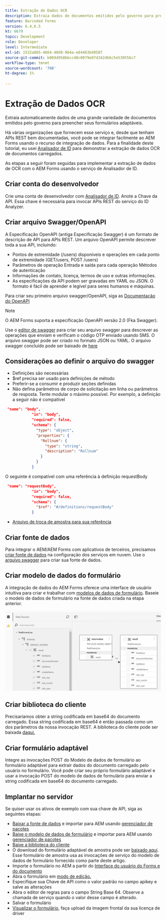 ```yaml
---
title: Extração de Dados OCR
description: Extraia dados de documentos emitidos pelo governo para preencher formulários.
feature: Barcoded Forms
version: 6.4,6.5
kt: 6679
topic: Development
role: Developer
level: Intermediate
exl-id: 1532a865-4664-40d9-964a-e64463b49587
source-git-commit: b069d958bbcc40c0079e87d342db6c5e53055bc7
workflow-type: tm+mt
source-wordcount: '708'
ht-degree: 1%

---
```


# Extração de Dados OCR

Extraia automaticamente dados de uma grande variedade de documentos emitidos pelo governo para preencher seus formulários adaptáveis.

Há várias organizações que fornecem esse serviço e, desde que tenham APIs REST bem documentadas, você pode se integrar facilmente ao AEM Forms usando o recurso de integração de dados. Para a finalidade deste tutorial, eu usei [Analisador de ID](https://www.idanalyzer.com/) para demonstrar a extração de dados OCR de documentos carregados.

As etapas a seguir foram seguidas para implementar a extração de dados de OCR com o AEM Forms usando o serviço de Analisador de ID.

## Criar conta do desenvolvedor

Crie uma conta de desenvolvedor com [Analisador de ID](https://portal.idanalyzer.com/signin.html). Anote a Chave da API. Essa chave é necessária para invocar APIs REST do serviço do ID Analyzer.

## Criar arquivo Swagger/OpenAPI

A Especificação OpenAPI (antiga Especificação Swagger) é um formato de descrição de API para APIs REST. Um arquivo OpenAPI permite descrever toda a sua API, incluindo:

* Pontos de extremidade (/users) disponíveis e operações em cada ponto de extremidade (GET/users, POST /users)
* Parâmetros de operação Entrada e saída para cada operação Métodos de autenticação
* Informações de contato, licença, termos de uso e outras informações.
* As especificações da API podem ser gravadas em YAML ou JSON. O formato é fácil de aprender e legível para seres humanos e máquinas.

Para criar seu primeiro arquivo swagger/OpenAPI, siga as [Documentação do OpenAPI](https://swagger.io/docs/specification/2-0/basic-structure/)

>[!NOTE]
> O AEM Forms suporta a especificação OpenAPI versão 2.0 (Fka Swagger).

Use o [editor de swagger](https://editor.swagger.io/) para criar seu arquivo swagger para descrever as operações que enviam e verificam o código OTP enviado usando SMS. O arquivo swagger pode ser criado no formato JSON ou YAML. O arquivo swagger concluído pode ser baixado de [here](assets/drivers-license-swagger.zip)

## Considerações ao definir o arquivo do swagger

* Definições são necessárias
* $ref precisa ser usado para definições de método
* Preferir-se a consumir e produzir seções definidas
* Não defina parâmetros de corpo de solicitação em linha ou parâmetros de resposta. Tente modular o máximo possível. Por exemplo, a definição a seguir não é compatível

```json
 "name": "body",
            "in": "body",
            "required": false,
            "schema": {
              "type": "object",
              "properties": {
                "Rollnum": {
                  "type": "string",
                  "description": "Rollnum"
                }
              }
            }
```

O seguinte é compatível com uma referência à definição requestBody

```json
 "name": "requestBody",
            "in": "body",
            "required": false,
            "schema": {
              "$ref": "#/definitions/requestBody"
            }
```

* [Arquivo de troca de amostra para sua referência](assets/sample-swagger.json)

## Criar fonte de dados

Para integrar o AEM/AEM Forms com aplicativos de terceiros, precisamos [criar fonte de dados](https://experienceleague.adobe.com/docs/experience-manager-learn/forms/ic-web-channel-tutorial/parttwo.html) na configuração dos serviços em nuvem. Use o [arquivo swagger](assets/drivers-license-swagger.zip) para criar sua fonte de dados.

## Criar modelo de dados do formulário

A integração de dados do AEM Forms oferece uma interface de usuário intuitiva para criar e trabalhar com [modelos de dados de formulário](https://experienceleague.adobe.com/docs/experience-manager-65/forms/form-data-model/create-form-data-models.html). Baseie o modelo de dados de formulário na fonte de dados criada na etapa anterior.

![fdm](assets/test-dl-fdm.PNG)

## Criar biblioteca do cliente

Precisaríamos obter a string codificada em base64 do documento carregado. Essa string codificada em base64 é então passada como um dos parâmetros da nossa invocação REST.
A biblioteca do cliente pode ser baixada [daqui.](assets/drivers-license-client-lib.zip)

## Criar formulário adaptável

Integre as invocações POST do Modelo de dados de formulário ao formulário adaptável para extrair dados do documento carregado pelo usuário no formulário. Você pode criar seu próprio formulário adaptável e usar a invocação POST do modelo de dados de formulário para enviar a string codificada em base64 do documento carregado.

## Implantar no servidor

Se quiser usar os ativos de exemplo com sua chave de API, siga as seguintes etapas:

* [Baixar a fonte de dados](assets/drivers-license-source.zip) e importar para AEM usando [gerenciador de pacotes](http://localhost:4502/crx/packmgr/index.jsp)
* [Baixe o modelo de dados de formulário](assets/drivers-license-fdm.zip) e importar para AEM usando [gerenciador de pacotes](http://localhost:4502/crx/packmgr/index.jsp)
* [Baixe a biblioteca do cliente](assets/drivers-license-client-lib.zip)
* O download do formulário adaptável de amostra pode ser [baixado aqui](assets/adaptive-form-dl.zip). Esse formulário de amostra usa as invocações de serviço do modelo de dados de formulário fornecido como parte deste artigo.
* Importe o formulário no AEM a partir do [Interface do usuário do Forms e do documento](http://localhost:4502/aem/forms.html/content/dam/formsanddocuments)
* Abra o formulário em [modo de edição.](http://localhost:4502/editor.html/content/forms/af/driverslicenseandpassport.html)
* Especifique sua Chave de API como o valor padrão no campo apikey e salve as alterações
* Abra o editor de regras para o campo String Base 64. Observe a chamada de serviço quando o valor desse campo é alterado.
* Salvar o formulário
* [Visualizar o formulário](http://localhost:4502/content/dam/formsanddocuments/driverslicenseandpassport/jcr:content?wcmmode=disabled), faça upload da imagem frontal da sua licença de driver
